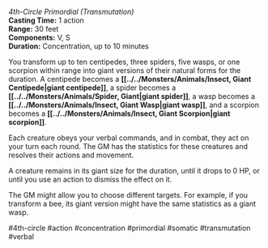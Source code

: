 *4th-Circle Primordial (Transmutation)*  
**Casting Time:** 1 action  
**Range:** 30 feet  
**Components:** V, S  
**Duration:** Concentration, up to 10 minutes

You transform up to ten centipedes, three spiders, five wasps, or one scorpion within range into giant versions of their natural forms for the duration. A centipede becomes a **[[../../Monsters/Animals/Insect, Giant Centipede|giant centipede]]**, a spider becomes a **[[../../Monsters/Animals/Spider, Giant|giant spider]]**, a wasp becomes a **[[../../Monsters/Animals/Insect, Giant Wasp|giant wasp]]**, and a scorpion becomes a **[[../../Monsters/Animals/Insect, Giant Scorpion|giant scorpion]]**.

Each creature obeys your verbal commands, and in combat, they act on your turn each round. The GM has the statistics for these creatures and resolves their actions and movement.

A creature remains in its giant size for the duration, until it drops to 0 HP, or until you use an action to dismiss the effect on it.

The GM might allow you to choose different targets. For example, if you transform a bee, its giant version might have the same statistics as a giant wasp.

#4th-circle #action #concentration #primordial #somatic #transmutation #verbal
